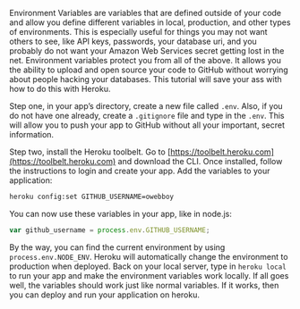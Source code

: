Environment Variables are variables that are defined outside of your code and allow you define different variables in local, production, and other types of environments. This is especially useful for things you may not want others to see, like API keys, passwords, your database uri, and you probably do not want your Amazon Web Services secret getting lost in the net. Environment variables protect you from all of the above. It allows you the ability to upload and open source your code to GitHub without worrying about people hacking your databases. This tutorial will save your ass with how to do this with Heroku.

Step one, in your app’s directory, create a new file called `.env`. Also, if you do not have one already, create a `.gitignore` file and type in the `.env`. This will allow you to push your app to GitHub without all your important, secret information.

Step two, install the Heroku toolbelt. Go to [https://toolbelt.heroku.com](https://toolbelt.heroku.com) and download the CLI. Once installed, follow the instructions to login and create your app. Add the variables to your application:

```bash
heroku config:set GITHUB_USERNAME=owebboy
```


You can now use these variables in your app, like in node.js:

```js
var github_username = process.env.GITHUB_USERNAME;
```


By the way, you can find the current environment by using `process.env.NODE_ENV`. Heroku will automatically change the environment to production when deployed. Back on your local server, type in `heroku local` to run your app and make the environment variables work locally. If all goes well, the variables should work just like normal variables. If it works, then you can deploy and run your application on heroku.
